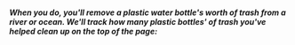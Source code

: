 ##### When you do, you'll remove a plastic water bottle's worth of trash from a river or ocean. We'll track how many plastic bottles' of trash you've helped clean up on the top of the page:
